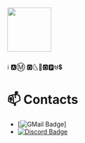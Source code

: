 # <img src="https://media4.giphy.com/media/v1.Y2lkPTc5MGI3NjExcnIzbHF4NXhzNzB0Y2N4YTAyY3k2aDUyM3JzM200eGh5cGtvOWg5aiZlcD12MV9pbnRlcm5hbF9naWZfYnlfaWQmY3Q9cw/L064E7AOBm5QNffPhq/giphy.gif" width="100px">
ℹ️ 🅰️Ⓜ️ 🅾️🌜🌴🅾️🅿️⛎💲

# 📫 Contacts
- [![GMail Badge](https://img.shields.io/badge/-yhak0205@gmail.com-EA4335?style=flat-square&logo=GMail&logoColor=white&link=mailto:yhak0205@gmail.com)]
- [![Discord Badge](https://img.shields.io/badge/-baghakdorung-7289da?style=flat-square&logo=Discord&logoColor=white&link=https://discord.com)](https://discord.com/users/499043186078122004)
